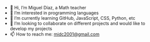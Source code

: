 - 👋 Hi, I’m Miguel Díaz, a Math teacher
- 👀 I’m interested in programming languages
- 🌱 I’m currently learning GitHub, JavaScript, CSS, Python, etc
- 💞️ I’m looking to collaborate on different projects and would like to develop my projects
- 📫 How to reach me: midc2001@gmail.com

<!---
mildiaz/mildiaz is a ✨ special ✨ repository because its `README.md` (this file) appears on your GitHub profile.
You can click the Preview link to take a look at your changes.
--->
